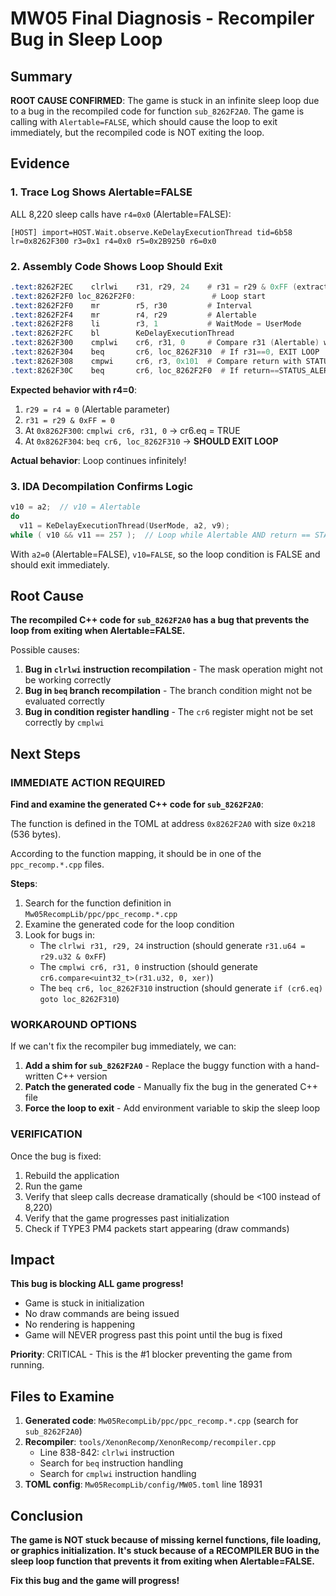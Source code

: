 # MW05 Final Diagnosis - Recompiler Bug in Sleep Loop

## Summary
**ROOT CAUSE CONFIRMED**: The game is stuck in an infinite sleep loop due to a bug in the recompiled code for function `sub_8262F2A0`. The game is calling with `Alertable=FALSE`, which should cause the loop to exit immediately, but the recompiled code is NOT exiting the loop.

## Evidence

### 1. Trace Log Shows Alertable=FALSE
ALL 8,220 sleep calls have `r4=0x0` (Alertable=FALSE):
```
[HOST] import=HOST.Wait.observe.KeDelayExecutionThread tid=6b58 lr=0x8262F300 r3=0x1 r4=0x0 r5=0x2B9250 r6=0x0
```

### 2. Assembly Code Shows Loop Should Exit
```asm
.text:8262F2EC    clrlwi    r31, r29, 24    # r31 = r29 & 0xFF (extract Alertable)
.text:8262F2F0 loc_8262F2F0:                 # Loop start
.text:8262F2F0    mr        r5, r30         # Interval
.text:8262F2F4    mr        r4, r29         # Alertable
.text:8262F2F8    li        r3, 1           # WaitMode = UserMode
.text:8262F2FC    bl        KeDelayExecutionThread
.text:8262F300    cmplwi    cr6, r31, 0     # Compare r31 (Alertable) with 0
.text:8262F304    beq       cr6, loc_8262F310  # If r31==0, EXIT LOOP
.text:8262F308    cmpwi     cr6, r3, 0x101  # Compare return with STATUS_ALERTED
.text:8262F30C    beq       cr6, loc_8262F2F0  # If return==STATUS_ALERTED, loop back
```

**Expected behavior with r4=0**:
1. `r29 = r4 = 0` (Alertable parameter)
2. `r31 = r29 & 0xFF = 0`
3. At `0x8262F300`: `cmplwi cr6, r31, 0` → cr6.eq = TRUE
4. At `0x8262F304`: `beq cr6, loc_8262F310` → **SHOULD EXIT LOOP**

**Actual behavior**: Loop continues infinitely!

### 3. IDA Decompilation Confirms Logic
```c
v10 = a2;  // v10 = Alertable
do
  v11 = KeDelayExecutionThread(UserMode, a2, v9);
while ( v10 && v11 == 257 );  // Loop while Alertable AND return == STATUS_ALERTED
```

With `a2=0` (Alertable=FALSE), `v10=FALSE`, so the loop condition is FALSE and should exit immediately.

## Root Cause

**The recompiled C++ code for `sub_8262F2A0` has a bug that prevents the loop from exiting when Alertable=FALSE.**

Possible causes:
1. **Bug in `clrlwi` instruction recompilation** - The mask operation might not be working correctly
2. **Bug in `beq` branch recompilation** - The branch condition might not be evaluated correctly
3. **Bug in condition register handling** - The `cr6` register might not be set correctly by `cmplwi`

## Next Steps

### IMMEDIATE ACTION REQUIRED

**Find and examine the generated C++ code for `sub_8262F2A0`**:

The function is defined in the TOML at address `0x8262F2A0` with size `0x218` (536 bytes).

According to the function mapping, it should be in one of the `ppc_recomp.*.cpp` files.

**Steps**:
1. Search for the function definition in `Mw05RecompLib/ppc/ppc_recomp.*.cpp`
2. Examine the generated code for the loop condition
3. Look for bugs in:
   - The `clrlwi r31, r29, 24` instruction (should generate `r31.u64 = r29.u32 & 0xFF`)
   - The `cmplwi cr6, r31, 0` instruction (should generate `cr6.compare<uint32_t>(r31.u32, 0, xer)`)
   - The `beq cr6, loc_8262F310` instruction (should generate `if (cr6.eq) goto loc_8262F310`)

### WORKAROUND OPTIONS

If we can't fix the recompiler bug immediately, we can:

1. **Add a shim for `sub_8262F2A0`** - Replace the buggy function with a hand-written C++ version
2. **Patch the generated code** - Manually fix the bug in the generated C++ file
3. **Force the loop to exit** - Add environment variable to skip the sleep loop

### VERIFICATION

Once the bug is fixed:
1. Rebuild the application
2. Run the game
3. Verify that sleep calls decrease dramatically (should be <100 instead of 8,220)
4. Verify that the game progresses past initialization
5. Check if TYPE3 PM4 packets start appearing (draw commands)

## Impact

**This bug is blocking ALL game progress!**

- Game is stuck in initialization
- No draw commands are being issued
- No rendering is happening
- Game will NEVER progress past this point until the bug is fixed

**Priority**: CRITICAL - This is the #1 blocker preventing the game from running.

## Files to Examine

1. **Generated code**: `Mw05RecompLib/ppc/ppc_recomp.*.cpp` (search for `sub_8262F2A0`)
2. **Recompiler**: `tools/XenonRecomp/XenonRecomp/recompiler.cpp`
   - Line 838-842: `clrlwi` instruction
   - Search for `beq` instruction handling
   - Search for `cmplwi` instruction handling
3. **TOML config**: `Mw05RecompLib/config/MW05.toml` line 18931

## Conclusion

**The game is NOT stuck because of missing kernel functions, file loading, or graphics initialization. It's stuck because of a RECOMPILER BUG in the sleep loop function that prevents it from exiting when Alertable=FALSE.**

**Fix this bug and the game will progress!**

